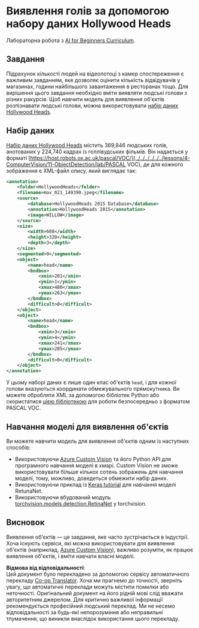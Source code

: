 <!--
CO_OP_TRANSLATOR_METADATA:
{
  "original_hash": "ad568d55ae65c856fe929fc2b278510a",
  "translation_date": "2025-08-25T22:50:50+00:00",
  "source_file": "lessons/4-ComputerVision/11-ObjectDetection/lab/README.md",
  "language_code": "uk"
}
-->
# Виявлення голів за допомогою набору даних Hollywood Heads

Лабораторна робота з [AI for Beginners Curriculum](https://github.com/microsoft/ai-for-beginners).

## Завдання

Підрахунок кількості людей на відеопотоці з камер спостереження є важливим завданням, яке дозволяє оцінити кількість відвідувачів у магазинах, години найбільшого завантаження в ресторанах тощо. Для вирішення цього завдання необхідно вміти виявляти людські голови з різних ракурсів. Щоб навчити модель для виявлення об'єктів розпізнавати людські голови, можна використовувати [набір даних Hollywood Heads](https://www.di.ens.fr/willow/research/headdetection/).

## Набір даних

[Набір даних Hollywood Heads](https://www.di.ens.fr/willow/research/headdetection/release/HollywoodHeads.zip) містить 369,846 людських голів, анотованих у 224,740 кадрах із голлівудських фільмів. Він надається у форматі [https://host.robots.ox.ac.uk/pascal/VOC/](../../../../../../lessons/4-ComputerVision/11-ObjectDetection/lab/PASCAL VOC), де для кожного зображення є XML-файл опису, який виглядає так:

```xml
<annotation>
	<folder>HollywoodHeads</folder>
	<filename>mov_021_149390.jpeg</filename>
	<source>
		<database>HollywoodHeads 2015 Database</database>
		<annotation>HollywoodHeads 2015</annotation>
		<image>WILLOW</image>
	</source>
	<size>
		<width>608</width>
		<height>320</height>
		<depth>3</depth>
	</size>
	<segmented>0</segmented>
	<object>
		<name>head</name>
		<bndbox>
			<xmin>201</xmin>
			<ymin>1</ymin>
			<xmax>480</xmax>
			<ymax>263</ymax>
		</bndbox>
		<difficult>0</difficult>
	</object>
	<object>
		<name>head</name>
		<bndbox>
			<xmin>3</xmin>
			<ymin>4</ymin>
			<xmax>241</xmax>
			<ymax>285</ymax>
		</bndbox>
		<difficult>0</difficult>
	</object>
</annotation>
```

У цьому наборі даних є лише один клас об'єктів `head`, і для кожної голови вказуються координати обмежувального прямокутника. Ви можете обробляти XML за допомогою бібліотек Python або скористатися [цією бібліотекою](https://pypi.org/project/pascal-voc/) для роботи безпосередньо з форматом PASCAL VOC.

## Навчання моделі для виявлення об'єктів

Ви можете навчити модель для виявлення об'єктів одним із наступних способів:

* Використовуючи [Azure Custom Vision](https://docs.microsoft.com/azure/cognitive-services/custom-vision-service/quickstarts/object-detection?tabs=visual-studio&WT.mc_id=academic-77998-cacaste) та його Python API для програмного навчання моделі в хмарі. Custom Vision не зможе використовувати більше кількох сотень зображень для навчання моделі, тому, можливо, доведеться обмежити набір даних.
* Використовуючи приклад із [Keras tutorial](https://keras.io/examples/vision/retinanet/) для навчання моделі RetunaNet.
* Використовуючи вбудований модуль [torchvision.models.detection.RetinaNet](https://pytorch.org/vision/stable/_modules/torchvision/models/detection/retinanet.html) у torchvision.

## Висновок

Виявлення об'єктів — це завдання, яке часто зустрічається в індустрії. Хоча існують сервіси, які можна використовувати для виявлення об'єктів (наприклад, [Azure Custom Vision](https://docs.microsoft.com/azure/cognitive-services/custom-vision-service/quickstarts/object-detection?tabs=visual-studio&WT.mc_id=academic-77998-cacaste)), важливо розуміти, як працює виявлення об'єктів, і вміти навчати власні моделі.

**Відмова від відповідальності**:  
Цей документ було перекладено за допомогою сервісу автоматичного перекладу [Co-op Translator](https://github.com/Azure/co-op-translator). Хоча ми прагнемо до точності, зверніть увагу, що автоматичні переклади можуть містити помилки або неточності. Оригінальний документ на його рідній мові слід вважати авторитетним джерелом. Для критично важливої інформації рекомендується професійний людський переклад. Ми не несемо відповідальності за будь-які непорозуміння або неправильні тлумачення, що виникли внаслідок використання цього перекладу.